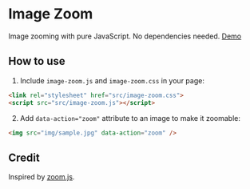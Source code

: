 # Image Zoom

Image zooming with pure JavaScript. No dependencies needed. [Demo](http://desmonding.me/image-zoom/)

## How to use

1. Include `image-zoom.js` and `image-zoom.css` in your page:

```html
<link rel="stylesheet" href="src/image-zoom.css">
<script src="src/image-zoom.js"></script>
```

2. Add `data-action="zoom"` attribute to an image to make it zoomable:

```html
<img src="img/sample.jpg" data-action="zoom" />
```

## Credit

Inspired by [zoom.js](https://github.com/fat/zoom.js).
